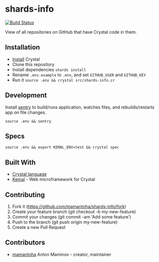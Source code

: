 # shards-info

[![Build Status](https://travis-ci.org/mamantoha/shards-info.svg?branch=master)](https://travis-ci.org/mamantoha/shards-info)

View of all repositories on GitHub that have Crystal code in them.

## Installation

* [Install](https://crystal-lang.org/docs/installation/) Crystal
* Clone this repository
* Install dependencies `shards install`
* Rename `.env.example` to `.env`, and set `GITHUB_USER` and `GITHUB_KEY`
* Run it `source .env && crystal src/shards-info.cr`

## Development

Install [sentry](https://github.com/samueleaton/sentry) to build/runs application,
watches files, and rebuilds/restarts app on file changes.

```console
source .env && sentry
```

## Specs

```console
source .env && export KEMAL_ENV=test && crystal spec
```

## Built With

* [Crystal language](https://crystal-lang.org/)
* [Kemal](https://github.com/kemalcr/kemal) - Web microframework for Crystal

## Contributing

1. Fork it (<https://github.com/mamantoha/shards-info/fork>)
2. Create your feature branch (git checkout -b my-new-feature)
3. Commit your changes (git commit -am 'Add some feature')
4. Push to the branch (git push origin my-new-feature)
5. Create a new Pull Request

## Contributors

* [mamantoha](https://github.com/mamantoha) Anton Maminov - creator, maintainer
